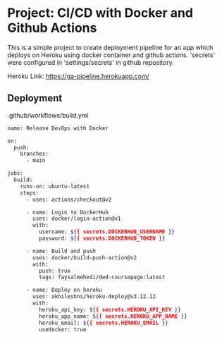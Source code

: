 
# Project: CI/CD with Docker and Github Actions

This is a simple project to create deployment pipeline for an app which deploys on Heroku using docker container and github actions.
'secrets' were configured in 'settings/secrets' in github repository.

Heroku Link: https://ga-pipeline.herokuapp.com/

## Deployment

.github/workflows/build.yml

```bash
name: Release DevOps with Docker

on:
  push:
    branches:
      - main

jobs:
  build:
    runs-on: ubuntu-latest
    steps:
      - uses: actions/checkout@v2

      - name: Login to DockerHub
        uses: docker/login-action@v1
        with:
          username: ${{ secrets.DOCKERHUB_USERNAME }}
          password: ${{ secrets.DOCKERHUB_TOKEN }}

      - name: Build and push
        uses: docker/build-push-action@v2
        with:
          push: true
          tags: faysalmehedi/dwd-coursepage:latest

      - name: Deploy on heroku
        uses: akhileshns/heroku-deploy@v3.12.12
        with:
          heroku_api_key: ${{ secrets.HEROKU_API_KEY }}
          heroku_app_name: ${{ secrets.HEROKU_APP_NAME }}
          heroku_email: ${{ secrets.HEROKU_EMAIL }}
          usedocker: true
```
